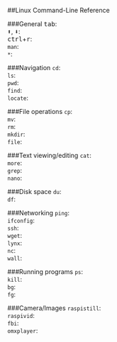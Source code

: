 ##Linux Command-Line Reference

###General
<kbd>tab</kbd>:  
<kbd>:arrow_up:</kbd>, <kbd>:arrow_down:</kbd>:  
<kbd>ctrl</kbd>+<kbd>r</kbd>:  
``man``:  
``*``:  

###Navigation
``cd``:  
``ls``:  
``pwd``:  
``find``:  
``locate``:  

###File operations
``cp``:  
``mv``:  
``rm``:  
``mkdir``:  
``file``:  

###Text viewing/editing
``cat``:  
``more``:  
``grep``:  
``nano``:  

###Disk space
``du``:  
``df``:  

###Networking
``ping``:  
``ifconfig``:  
``ssh``:  
``wget``:  
``lynx``:  
``nc``:  
``wall``:  

###Running programs
``ps``:  
``kill``:  
``bg``:  
``fg``:  

###Camera/Images
``raspistill``:  
``raspivid``:  
``fbi``:  
``omxplayer``:  
